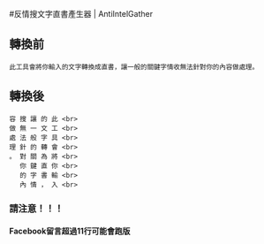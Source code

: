 #反情搜文字直書產生器 | AntiIntelGather 

## 轉換前

```
此工具會將你輸入的文字轉換成直書，讓一般的關鍵字情收無法針對你的內容做處理。
```


## 轉換後


```
容 搜 讓 的 此 <br>
做 無 一 文 工 <br>
處 法 般 字 具 <br>
理 針 的 轉 會 <br>
。 對 關 為 將 <br>
　 你 鍵 直 你 <br>
　 的 字 書 輸 <br>
　 內 情 ， 入 <br>
```


### 請注意！！！


#### Facebook留言超過11行可能會跑版

